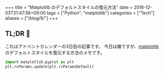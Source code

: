 +++
title = "Matplotlib のデフォルトスタイルの復元方法"
date  = 2018-12-03T21:47:56+09:00
tags  = ["Python", "matplotlib"]
categories = ["Tech"]
aliases = ["/blog/9/"]
+++

## TL;DR :christmas_tree:

これはアドベントカレンダーの3日目の記事です。
今日は雑ですが、[matplotlib](https://matplotlib.org/) のデフォルトスタイルを復元する方法のメモです。

```python
import matplotlib.pyplot as plt
plt.rcParams.update(plt.rcParamsDefault)
```
